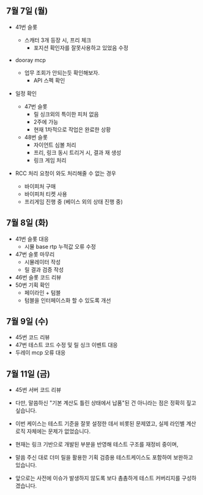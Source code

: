
## 7월 7일 (월)

- 41번 슬롯
	- 스캐터 3개 등장 시, 프리 체크
		- 포지션 확인자를 잘못사용하고 있었음 수정
- dooray mcp
	- 업무 조회가 안되는듯 확인해보자.
		- API 스펙 확인

- 일정 확인
	- 47번 슬롯
		- 릴 싱크외의 특이한 피처 없음
		- 2주에 가능
		- 현재 1차적으로 작업은 완료한 상황
	- 48번 슬롯
		- 자이언트 심볼 처리
		- 프리, 링크 동시 트리거 시, 결과 재 생성
		- 링크 게임 처리

- RCC 처리 요청이 와도 처리해줄 수 없는 경우
	- 바이피처 구매
	- 바이피처 티켓 사용
	- 프리게임 진행 중 (베이스 외의 상태 진행 중)

## 7월 8일 (화)

- 41번 슬롯 대응
	- 시뮬 base rtp 누적값 오류 수정
- 47번 슬롯 마무리
	- 시뮬레이터 작성
	- 릴 결과 검증 작성
- 46번 슬롯 코드 리뷰
- 50번 기획 확인
	- 페이라인 + 텀블
	- 텀블을 인터페이스화 할 수 있도록 개선


## 7월 9일 (수)

- 45번 코드 리뷰
- 47번 테스트 코드 수정 및 릴 싱크 이벤트 대응
- 두레이 mcp 오류 대응


## 7월 11일 (금)

- 45번 서버 코드 리뷰

- 다만, 말씀하신 "기본 계산도 틀린 상태에서 납품"된 건 아니라는 점은 정확히 짚고 싶습니다.
- 이번 케이스는 테스트 기준을 잘못 설정한 데서 비롯된 문제였고, 실제 라인별 계산 로직 자체에는 문제가 없었습니다.
- 현재는 링크 기반으로 개발된 부분을 반영해 테스트 구조를 재정비 중이며,
- 말씀 주신 대로 더미 릴을 활용한 기획 검증용 테스트케이스도 포함하여 보완하고 있습니다.
- 앞으로는 사전에 이슈가 발생하지 않도록 보다 촘촘하게 테스트 커버리지를 구성하겠습니다.